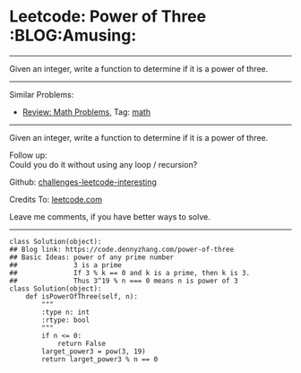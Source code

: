 # Leetcode: Power of Three     :BLOG:Amusing:


---

Given an integer, write a function to determine if it is a power of three.  

---

Similar Problems:  
-   [Review: Math Problems,](https://code.dennyzhang.com/review-math) Tag: [math](https://code.dennyzhang.com/tag/math)

---

Given an integer, write a function to determine if it is a power of three.  

Follow up:  
Could you do it without using any loop / recursion?  

Github: [challenges-leetcode-interesting](https://github.com/DennyZhang/challenges-leetcode-interesting/tree/master/power-of-three)  

Credits To: [leetcode.com](https://leetcode.com/problems/power-of-three/description/)  

Leave me comments, if you have better ways to solve.  

---

    class Solution(object):
    ## Blog link: https://code.dennyzhang.com/power-of-three
    ## Basic Ideas: power of any prime number
    ##              3 is a prime
    ##              If 3 % k == 0 and k is a prime, then k is 3.
    ##              Thus 3^19 % n === 0 means n is power of 3
    class Solution(object):
        def isPowerOfThree(self, n):
            """
            :type n: int
            :rtype: bool
            """
            if n <= 0:
                return False
            larget_power3 = pow(3, 19)
            return larget_power3 % n == 0